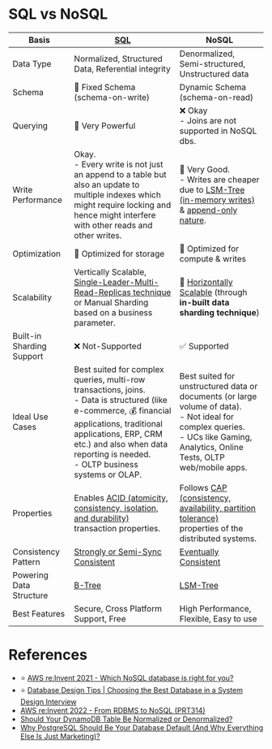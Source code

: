 # SQL vs NoSQL

| Basis                     | [SQL](7_SQL-Databases/Readme.md)                                                                                                                                                                                                                                      | NoSQL                                                                                                                                                                                                                                                                           |
|---------------------------|-----------------------------------------------------------------------------------------------------------------------------------------------------------------------------------------------------------------------------------------------------------------------|---------------------------------------------------------------------------------------------------------------------------------------------------------------------------------------------------------------------------------------------------------------------------------|
| Data Type                 | Normalized, Structured Data, Referential integrity                                                                                                                                                                                                                    | Denormalized, Semi-structured, Unstructured data                                                                                                                                                                                                                                |
| Schema                    | :hammer: Fixed Schema (schema-on-write)                                                                                                                                                                                                                               | Dynamic Schema (schema-on-read)                                                                                                                                                                                                                                                 |
| Querying                  | :rocket: Very Powerful                                                                                                                                                                                                                                                | :x: Okay<br/>- Joins are not supported in NoSQL dbs.                                                                                                                                                                                                                            |
| Write Performance         | Okay.<br/>- Every write is not just an append to a table but also an update to multiple indexes which might require locking and hence might interfere with other reads and other writes.                                                                              | :rocket: Very Good.<br/>- Writes are cheaper due to [LSM-Tree (in-memory writes)](https://github.com/Anshul619/Database-Internals/blob/main/DataStructures/LSMTree.md) & [append-only nature](https://github.com/Anshul619/Database-Internals/blob/main/AppendOnlyProperty.md). |
| Optimization              | :floppy_disk: Optimized for storage                                                                                                                                                                                                                                   | :rocket: Optimized for compute & writes                                                                                                                                                                                                                                         |
| Scalability               | Vertically Scalable, [Single-Leader-Multi-Read-Replicas technique](4_Consistency-Replication/Replication/SingleLeaderReplication.md) or Manual Sharding based on a business parameter.                                                                                | :rocket: [Horizontally Scalable](3_Scalability-Techniques/Readme.md) (through **in-built data sharding technique**)                                                                                                                                                             |
| Built-in Sharding Support | :x: Not-Supported                                                                                                                                                                                                                                                     | :white_check_mark: Supported                                                                                                                                                                                                                                                    |
| Ideal Use Cases           | Best suited for complex queries, multi-row transactions, joins. <br/>- Data is structured (like e-commerce, :moneybag: financial applications, traditional applications, ERP, CRM  etc.) and also when data reporting is needed.<br/>- OLTP business systems or OLAP. | Best suited for unstructured data or documents (or large volume of data). <br/>- Not ideal for complex queries.<br/>- UCs like Gaming, Analytics, Online Tests, OLTP web/mobile apps.                                                                                           |
| Properties                | Enables [ACID (atomicity, consistency, isolation, and durability)](1_ACID-Transactions/Readme.md) transaction properties.                                                                                                                                             | Follows [CAP (consistency, availability, partition tolerance)](2_CAP-PACELC-Theorems/CAPTheorem.md) properties of the distributed systems.                                                                                                                                      |
| Consistency Pattern       | [Strongly or Semi-Sync Consistent](4_Consistency-Replication/Readme.md)                                                                                                                                                                                               | [Eventually Consistent](4_Consistency-Replication/Readme.md)                                                                                                                                                                                                                    |
| Powering Data Structure   | [B-Tree](https://github.com/Anshul619/Database-Internals/blob/main/DataStructures/BTree.md)                                                                                                                                                                           | [LSM-Tree](https://github.com/Anshul619/Database-Internals/blob/main/DataStructures/LSMTree.md)                                                                                                                                                                                 |
| Best Features             | Secure, Cross Platform Support, Free                                                                                                                                                                                                                                  | High Performance, Flexible, Easy to use                                                                                                                                                                                                                                         |

# References
- :star: [AWS re:Invent 2021 - Which NoSQL database is right for you?](https://www.youtube.com/watch?v=ivBaro-8PhI)
- :star: [Database Design Tips | Choosing the Best Database in a System Design Interview](https://www.youtube.com/watch?v=cODCpXtPHbQ)
- [AWS re:Invent 2022 - From RDBMS to NoSQL (PRT314)](https://www.youtube.com/watch?v=eEENrNKxCdw)
- [Should Your DynamoDB Table Be Normalized or Denormalized?](https://aws.amazon.com/blogs/database/should-your-dynamodb-table-be-normalized-or-denormalized/)
- [Why PostgreSQL Should Be Your Database Default (And Why Everything Else Is Just Marketing)?](https://bytes.vadeai.com/why-postgresql-should-be-your-database-default-and-why-everything-else-is-just-marketing/)